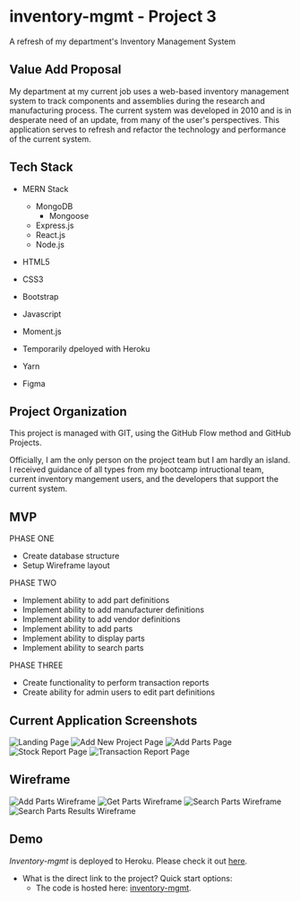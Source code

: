 # inventory-mgmt - Project 3

A refresh of my department's Inventory Management System

## Value Add Proposal

My department at my current job uses a web-based inventory management system to track components and assemblies during the research and manufacturing process. The current system was developed in 2010 and is in desperate need of an update, from many of the user's perspectives. This application serves to refresh and refactor the technology and performance of the current system.

## Tech Stack

- MERN Stack

  - MongoDB
    - Mongoose
  - Express.js
  - React.js
  - Node.js

- HTML5
- CSS3
- Bootstrap
- Javascript
- Moment.js
- Temporarily dpeloyed with Heroku
- Yarn
- Figma

## Project Organization

This project is managed with GIT, using the GitHub Flow method and GitHub Projects.

Officially, I am the only person on the project team but I am hardly an island. I received guidance of all types from my bootcamp intructional team, current inventory mangement users, and the developers that support the current system.

## MVP

PHASE ONE

- Create database structure
- Setup Wireframe layout

PHASE TWO

- Implement ability to add part definitions
- Implement ability to add manufacturer definitions
- Implement ability to add vendor definitions
- Implement ability to add parts
- Implement ability to display parts
- Implement ability to search parts

PHASE THREE

- Create functionality to perform transaction reports
- Create ability for admin users to edit part definitions

## Current Application Screenshots

![Landing Page](./client/public/images/landing.png?raw=true)
![Add New Project Page](./client/public/images/projectAdd.png)
![Add Parts Page](./client/public/images/addParts.png)
![Stock Report Page](./client/public/images/stockReport.png)
![Transaction Report Page](./client/public/images/transReport.png)

## Wireframe

![Add Parts Wireframe](./client/public/images/newAddParts.png?raw=true)
![Get Parts Wireframe](./client/public/images/newGetParts.png?raw=true)
![Search Parts Wireframe](./client/public/images/newSearchParts.png?raw=true)
![Search Parts Results Wireframe](./client/public/images/newSearchResults.png?raw=true)

## Demo

_Inventory-mgmt_ is deployed to Heroku. Please check it out [here](https://inventory-mgmt-ead.herokuapp.com/).

- What is the direct link to the project? Quick start options:
  - The code is hosted here: [inventory-mgmt](https://nicolejeanne.github.io/inventory-mgmt/).
